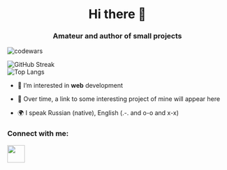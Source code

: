 <h1 align="center">Hi there 👋</h1>
<h3 align="center">Amateur and author of small projects</h3>

![codewars](https://www.codewars.com/users/twsomt/badges/large)
<br>

![GitHub Streak](http://github-readme-streak-stats.herokuapp.com?user=twsomt&theme=flag-india)
<br>
![Top Langs](https://github-readme-stats.vercel.app/api/top-langs/?username=twsomt&layout=compact)


<p align="left">
  
- 🌱 I’m interested in **web** development
 
- 📄 Over time, a link to some interesting project of mine will appear here

- 🌍 I speak Russian (native), English (.-. and o-o and x-x)
</p>

### Connect with me:
<p align="left">
<a href="https://t.me/twsomt">
<img src="https://www.svgrepo.com/show/354443/telegram.svg" width="40" height="40">
</a>
</p>
